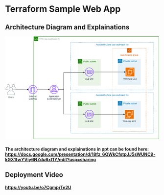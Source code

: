 # Terraform Sample Web App

## Architecture Diagram and Explainations
![Archi_Diagram](archi.png)

#### The architecture diagram and explainations in ppt can be found here: https://docs.google.com/presentation/d/18fz_6QWkCfstpJJ5sWUNC9-kGX1twYViy6NZdu6xt1Y/edit?usp=sharing


## Deployment Video
#### https://youtu.be/o7CgmprTe2U
